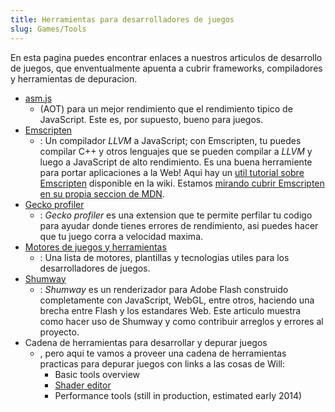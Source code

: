 ```yaml
---
title: Herramientas para desarrolladores de juegos
slug: Games/Tools
---
```


En esta pagina puedes encontrar enlaces a nuestros articulos de desarrollo de juegos, que enventualmente apuenta a cubrir frameworks, compiladores y herramientas de depuracion.

- [asm.js](/es/docs/Games/Tools/asm.js)
  - (AOT) para un mejor rendimiento que el rendimiento tipico de JavaScript. Este es, por supuesto, bueno para juegos.
- [Emscripten](https://github.com/kripken/emscripten/wiki)
  - : Un compilador _LLVM_ a JavaScript; con Emscripten, tu puedes compilar C++ y otros lenguajes que se pueden compilar a _LLVM_ y luego a JavaScript de alto rendimiento. Es una buena herramiente para portar aplicaciones a la Web! Aqui hay un [util tutorial sobre Emscripten](https://github.com/kripken/emscripten/wiki/Tutorial) disponible en la wiki. Estamos [mirando cubrir Emscripten en su propia seccion de MDN](/es/docs/Emscripten).
- [Gecko profiler](https://addons.mozilla.org/en-us/firefox/addon/gecko-profiler/)
  - : _Gecko profiler_ es una extension que te permite perfilar tu codigo para ayudar donde tienes errores de rendimiento, asi puedes hacer que tu juego corra a velocidad maxima.
- [Motores de juegos y herramientas](/es/docs/Games/Tools/Engines_and_tools)
  - : Una lista de motores, plantillas y tecnologias utiles para los desarrolladores de juegos.
- [Shumway](/es/docs/Mozilla/Projects/Shumway)
  - : _Shumway_ es un renderizador para Adobe Flash construido completamente con JavaScript, WebGL, entre otros, haciendo una brecha entre Flash y los estandares Web. Este articulo muestra como hacer uso de Shumway y como contribuir arreglos y errores al proyecto.
- Cadena de herramientas para desarrollar y depurar juegos
  - , pero aqui te vamos a proveer una cadena de herramientas practicas para depurar juegos con links a las cosas de Will:
    - Basic tools overview
    - [Shader editor](https://firefox-source-docs.mozilla.org/devtools-user/shader_editor/index.html)
    - Performance tools (still in production, estimated early 2014)
